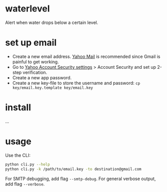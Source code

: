 # waterlevel

Alert when water drops below a certain level.



# set up email
* Create a new email address. [Yahoo Mail](https://mail.yahoo.com/) is recommended since Gmail is painful to get working.
* Go to [Yahoo Account Security settings](https://login.yahoo.com/account/security) > Account Security and set up 2-step verification.
* Create a new app password.
* Create a new key-file to store the username and password: `cp key/email.key.template key/email.key`


# install
...


# usage
Use the CLI:

```bash
python cli.py --help
python cli.py -k /path/to/email.key -to destination@gmail.com
```

For SMTP debugging, add flag `--smtp-debug`. For general verbose output, add flag `--verbose`.
